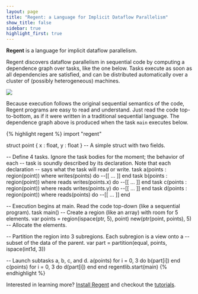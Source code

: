 ```yaml
---
layout: page
title: "Regent: a Language for Implicit Dataflow Parallelism"
show_title: false
sidebar: true
highlight_first: true
---
```


**Regent** is a language for implicit dataflow parallelism.

Regent discovers dataflow parallelism in sequential code by computing
a dependence graph over tasks, like the one below. Tasks execute as
soon as all dependencies are satisfied, and can be distributed
automatically over a cluster of (possibly heterogeneous) machines.

<img src="{{ site.baseurl }}/images/frontpage.svg" class="center-block">

Because execution follows the original sequential semantics of the
code, Regent programs are easy to read and understand. Just read the
code top-to-bottom, as if it were written in a traditional sequential
language. The dependence graph above is produced when the task `main`
executes below.

{% highlight regent %}
import "regent"

struct point { x : float, y : float } -- A simple struct with two fields.

-- Define 4 tasks. Ignore the task bodies for the moment; the behavior of each
-- task is soundly described by its declaration. Note that each declaration
-- says what the task will read or write.
task a(points : region(point)) where writes(points) do --[[ ... ]] end
task b(points : region(point)) where reads writes(points.x) do --[[ ... ]] end
task c(points : region(point)) where reads writes(points.y) do --[[ ... ]] end
task d(points : region(point)) where reads(points) do --[[ ... ]] end

-- Execution begins at main. Read the code top-down (like a sequential program).
task main()
  -- Create a region (like an array) with room for 5 elements.
  var points = region(ispace(ptr, 5), point)
  new(ptr(point, points), 5) -- Allocate the elements.

  -- Partition the region into 3 subregions. Each subregion is a view onto a
  -- subset of the data of the parent.
  var part = partition(equal, points, ispace(int1d, 3))

  -- Launch subtasks a, b, c, and d.
  a(points)
  for i = 0, 3 do
    b(part[i])
  end
  c(points)
  for i = 0, 3 do
    d(part[i])
  end
end
regentlib.start(main)
{% endhighlight %}

<!--
<p class="lead">Interested in learning more? <a href="http://try.regent-lang.org/spawn">Try out this example and others in your browser</a>.</p>
-->

<p class="lead">Interested in learning more? <a href="install">Install Regent</a> and checkout the <a href="tutorial">tutorials</a>.</p>
